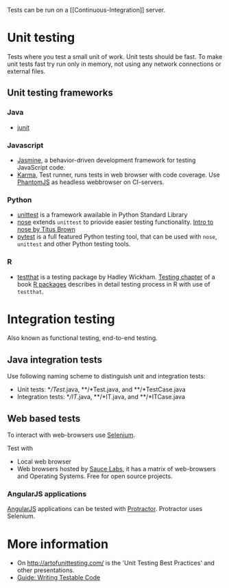 Tests can be run on a [[Continuous-Integration]] server.

# Unit testing
Tests where you test a small unit of work. 
Unit tests should be fast. To make unit tests fast try run only in memory, not using any network connections or external files.

## Unit testing frameworks

### Java
* [junit](http://junit.org)

### Javascript
* [Jasmine](http://jasmine.github.io/), a behavior-driven development framework for testing JavaScript code.
* [Karma](http://karma-runner.github.io/), Test runner, runs tests in web browser with code coverage. Use [PhantomJS](http://phantomjs.org/) as headless webbrowser on CI-servers.

### Python
* [unittest](https://docs.python.org/3/library/unittest.html) is a framework awailable in Python Standard Library
* [nose](https://nose.readthedocs.org/en/latest/) extends `unittest` to priovide easier testing functionality. [Intro to nose by Titus Brown](http://ivory.idyll.org/articles/nose-intro.html)
* [pytest](http://pytest.org/latest/) is a full featured Python testing tool, that can be used with `nose`, `unittest` and other Python testing tools.

### R
* [testthat](https://github.com/hadley/testthat) is a testing package by Hadley Wickham. [Testing chapter](http://r-pkgs.had.co.nz/tests.html) of a book [R packages](http://r-pkgs.had.co.nz) describes in detail testing process in R with use of `testthat`.

# Integration testing
Also known as functional testing, end-to-end testing.

## Java integration tests

Use following naming scheme to distinguish unit and integration tests:
* Unit tests: **/Test*.java, **/*Test.java, and **/*TestCase.java
* Integration tests: **/IT*.java, **/*IT.java, and **/*ITCase.java

## Web based tests
To interact with web-browsers use [Selenium](http://docs.seleniumhq.org/).

Test with 
* Local web browser
* Web browsers hosted by [Sauce Labs](https://saucelabs.com/), it has a matrix of web-browsers and Operating Systems. Free for open source projects.

### AngularJS applications

[AngularJS](http://angularjs.org/) applications can be tested with [Protractor](http://angular.github.io/protractor). Protractor uses Selenium.

# More information

* On http://artofunittesting.com/ is the 'Unit Testing Best Practices' and other presentations.
* [Guide: Writing Testable Code](http://misko.hevery.com/code-reviewers-guide/)